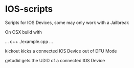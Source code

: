 IOS-scripts
===========
Scripts for IOS Devices, some may only work with a Jailbreak

On OSX build with

...
c++ ./example.cpp
...

kickout kicks a connected IOS Device out of DFU Mode

getudid gets the UDID of a connected IOS Device
